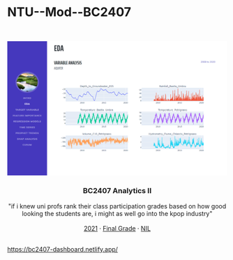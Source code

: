 # NTU--Mod--BC2407

<!-- PROJECT LOGO -->
<br />
<p align="center">
  <a href="https://github.com/GoldenCorgi/">
    <img src="https://github.com/GoldenCorgi/NTU--Mod--BC2407/blob/main/readme.png" alt="Logo">
  </a>

  <h3 align="center">BC2407 Analytics II</h3>

  <p align="center">
    "if i knew uni profs rank their class participation grades based on how good looking the students are, i might as well go into the kpop industry"
    <br />
    <br />
    <a href="">2021</a>
    ·
    <a href="">Final Grade</a>
    ·
    <a href="">NIL</a>
    <br />
    <br />
  </p>
</p>


https://bc2407-dashboard.netlify.app/
